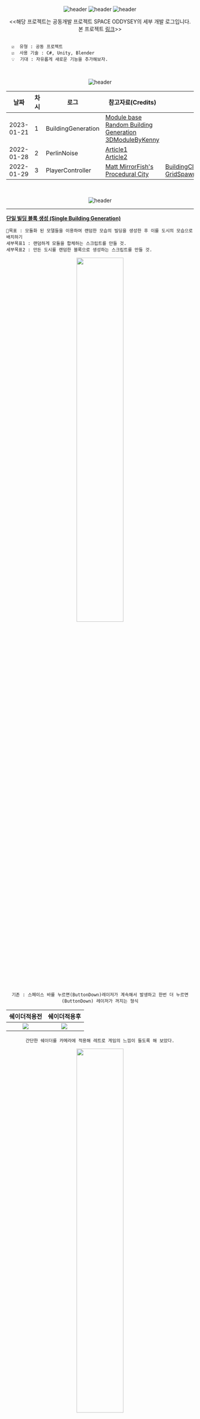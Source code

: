 <div align="center">
  
![header](https://capsule-render.vercel.app/api?type=rect&height=250&color=auto&text=3D%20Space%20Shotting%20Study&fontColor=auto)
![header](https://capsule-render.vercel.app/api?type=rect&height=50&color=ebf3f5&text=UNITY&fontColor=000000&fontSize=20)
![header](https://capsule-render.vercel.app/api?type=rect&height=50&color=ebf3f5&text=2022.1.12~2022.1.24&fontColor=000000&fontSize=15)

<<해당 프로젝트는 공동개발 프로젝트 SPACE ODDYSEY의 세부 개발 로그입니다. 본 프로젝트 [링크](https://github.com/swimmin99/Game_SpaceOdyssey/blob/main/README.md)>>

<div align="left">



```

  ☑️  유형 : 공동 프로젝트
  ☑️  사용 기술 : C#, Unity, Blender
  💡  기대 : 자유롭게 새로운 기능을 추가해보자.
```
  
<div align="center">
<br>
  
  ![header](https://capsule-render.vercel.app/api?type=rect&height=50&color=ebf3f5&text=DEV%20SCHEDULE&fontColor=000000&fontSize=15)

  
 
|날짜|차시|로그|참고자료(Credits)|코드|
|---|---------|---------|----|-----|
|2023-01-21|1|BuildingGeneration| [Module base Random Building Generation](https://www.youtube.com/watch?v=EWnLKpkJzVQ)<br>[3DModuleByKenny](https://www.kenney.nl/assets/modular-buildings)|
|2022-01-28|2|PerlinNoise|[Article1](https://www.scratchapixel.com/lessons/procedural-generation-virtual-worlds/procedural-patterns-noise-part-1/introduction.html) <br> [Article2](https://www.scratchapixel.com/lessons/procedural-generation-virtual-worlds/perlin-noise-part-2/perlin-noise.html)||
|2022-01-29|3|PlayerController|[Matt MirrorFish's Procedural City](https://www.youtube.com/watch?v=LHBR1Jfoh74&t=131s)|[BuildingClusterGenerator](https://github.com/swimmin99/PrivateStudy-AutoGeneration/blob/main/BuildingGeneratorNoiseInput.cs)<br>[GridSpawner](https://github.com/swimmin99/PrivateStudy-AutoGeneration/blob/main/GridSpawner.cs)|

  
  <br>
  
  ![header](https://capsule-render.vercel.app/api?type=rect&height=50&color=ebf3f5&text=DEV%20LOG&fontColor=000000&fontSize=15)

  
---
</div>
<div align="left">

<u><strong>단일 빌딩 블록 생성 (Single Building Generation)</strong></u>
  

```
📌목표 : 모듈화 된 모델들을 이용하여 랜덤한 모습의 빌딩을 생성한 후 이를 도시의 모습으로 배치하기
세부목표1 : 랜덤하게 모듈을 합체하는 스크립트를 만들 것.
세부목표2 : 만든 도시를 랜덤한 블록으로 생성하는 스크립트를 만들 것.
```

  
<div align="center">
  <img src ="https://user-images.githubusercontent.com/109887066/217244364-42996ad8-f319-4799-a640-8546a8c04f2c.png" width="50%" height="50%"/>
  
  ```기존 : 스페이스 바를 누르면(ButtonDown)레이저가 계속해서 발생하고 한번 더 누르면(ButtonDown) 레이저가 꺼지는 형식```


|쉐이더적용전|쉐이더적용후|
|-----------|-----------|
|<div align="center"><img src ="https://user-images.githubusercontent.com/109887066/217244854-a2b1473d-6bb8-4d02-b13f-cf5d33bf88f6.png"/>|<div align="center"><img src ="https://user-images.githubusercontent.com/109887066/217244857-2828c378-b8a0-4366-a826-0b44c18da69a.png"/>|

  ```간단한 쉐이더를 카메라에 적용해 레트로 게임의 느낌이 들도록 해 보았다.```
  
  
  <img src ="https://user-images.githubusercontent.com/109887066/217245145-e6820083-a448-4dbe-854c-160b60c17fae.gif" width="50%" height="50%">
   
  ```우주선의 레이저가 단발로 나가도록 만들어보았다.```
  
  <img src ="https://user-images.githubusercontent.com/109887066/217245311-3bdc64f2-21a5-4131-b7ad-153dd3443bb4.gif" width="60%" height="60%">
  
  ```충돌 시 폭발 이펙트가 나도록 하고 우주선이 회전하다가 원래의 rotation으로 돌아오도록 만들었다.```
  
  <img src ="https://user-images.githubusercontent.com/109887066/217245805-68520b04-3a52-4de6-90d6-1b1b1098060e.gif" width="60%" height="60%"/>
  
  <img src ="https://user-images.githubusercontent.com/109887066/217245796-19aa7413-009d-41cc-9cb5-46329f5a5458.gif" width="60%" height="60%"/>
  
  ```충돌 시 운석이 쪼개지는 효과를 내기 위해 blender의 add on 기능을 사용해 조각난 운석 모델을 만들었다.```

  <img src ="https://user-images.githubusercontent.com/109887066/217246186-3681f227-83b8-49ae-9c3f-1e20a610d2ac.gif" width="60%" height="60%"/>
  
  
  ```충돌 시 원래 운석 오브젝트는 사라지면서 조각난 운석 오브젝트 프리팹을 Instantiate 하는 방법을 사용하였다.```
  
  <img src ="https://user-images.githubusercontent.com/109887066/217246440-bcc10fff-dbc9-4bfb-92dc-dda1723bd359.gif" width="60%" height="60%"/>
  
  ```다중 카메라를 사용하여 시점을 바꾸는 것을 추가해 보았다.```
  
  <div align="left">
  
  <div align="center">

  
<<해당 프로젝트는 공동개발 프로젝트 SPACE ODDYSEY의 세부 개발 로그입니다. 본 프로젝트 [링크](https://github.com/swimmin99/Game_SpaceOdyssey/blob/main/README.md)>>
